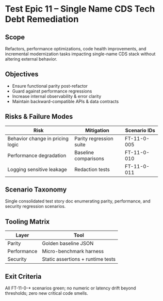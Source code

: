 # Test Epic 11 – Single Name CDS Tech Debt Remediation

## Scope
Refactors, performance optimizations, code health improvements, and incremental modernization tasks impacting single-name CDS stack without altering external behavior.

## Objectives
- Ensure functional parity post-refactor
- Guard against performance regressions
- Increase internal observability & error clarity
- Maintain backward-compatible APIs & data contracts

## Risks & Failure Modes
| Risk | Mitigation | Scenario IDs |
|------|-----------|--------------|
| Behavior change in pricing logic | Parity regression suite | FT-11-0-005 |
| Performance degradation | Baseline comparisons | FT-11-0-010 |
| Logging sensitive leakage | Redaction tests | FT-11-0-011 |

## Scenario Taxonomy
Single consolidated test story doc enumerating parity, performance, and security regression scenarios.

## Tooling Matrix
| Layer | Tool |
|-------|------|
| Parity | Golden baseline JSON |
| Performance | Micro-benchmark harness |
| Security | Static assertions + runtime tests |

## Exit Criteria
All FT-11-0-* scenarios green; no numeric or latency drift beyond thresholds; zero new critical code smells.
